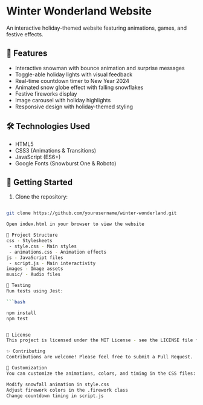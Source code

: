 # Winter Wonderland Website

An interactive holiday-themed website featuring animations, games, and festive effects.

## 🎄 Features

- Interactive snowman with bounce animation and surprise messages
- Toggle-able holiday lights with visual feedback
- Real-time countdown timer to New Year 2024
- Animated snow globe effect with falling snowflakes
- Festive fireworks display
- Image carousel with holiday highlights
- Responsive design with holiday-themed styling

## 🛠️ Technologies Used

- HTML5
- CSS3 (Animations & Transitions)
- JavaScript (ES6+)
- Google Fonts (Snowburst One & Roboto)

## 🚀 Getting Started

1. Clone the repository:

```bash

git clone https://github.com/yourusername/winter-wonderland.git

Open index.html in your browser to view the website

📁 Project Structure
css - Stylesheets
 - style.css - Main styles
 - animations.css - Animation effects
js - JavaScript files
 - script.js - Main interactivity
images - Image assets
music/ - Audio files

🧪 Testing
Run tests using Jest:

```bash 

npm install
npm test


📝 License
This project is licensed under the MIT License - see the LICENSE file for details.

✨ Contributing
Contributions are welcome! Please feel free to submit a Pull Request.

🎨 Customization
You can customize the animations, colors, and timing in the CSS files:

Modify snowfall animation in style.css
Adjust firework colors in the .firework class
Change countdown timing in script.js
